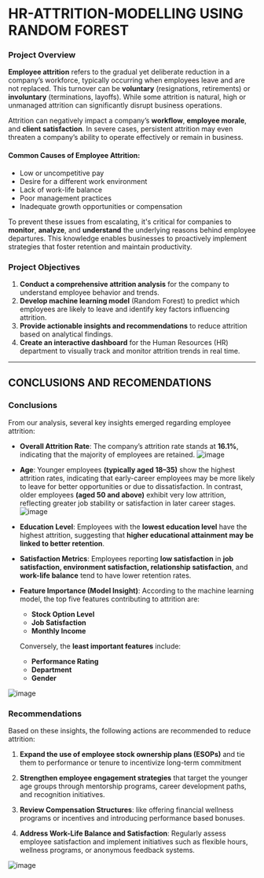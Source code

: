 # **HR-ATTRITION-MODELLING USING RANDOM FOREST**

### **Project Overview**

**Employee attrition** refers to the gradual yet deliberate reduction in a company’s workforce, typically occurring when employees leave and are not replaced. This turnover can be **voluntary** (resignations, retirements) or **involuntary** (terminations, layoffs). While some attrition is natural, high or unmanaged attrition can significantly disrupt business operations.

Attrition can negatively impact a company’s **workflow**, **employee morale**, and **client satisfaction**. In severe cases, persistent attrition may even threaten a company’s ability to operate effectively or remain in business.

#### **Common Causes of Employee Attrition:**

* Low or uncompetitive pay
* Desire for a different work environment
* Lack of work-life balance
* Poor management practices
* Inadequate growth opportunities or compensation

To prevent these issues from escalating, it's critical for companies to **monitor**, **analyze**, and **understand** the underlying reasons behind employee departures. This knowledge enables businesses to proactively implement strategies that foster retention and maintain productivity.


### **Project Objectives**

1. **Conduct a comprehensive attrition analysis** for the company to understand employee behavior and trends.
2. **Develop machine learning model** (Random Forest) to predict which employees are likely to leave and identify key factors influencing attrition.
3. **Provide actionable insights and recommendations** to reduce attrition based on analytical findings.
4. **Create an interactive dashboard** for the Human Resources (HR) department to visually track and monitor attrition trends in real time.

---
## **CONCLUSIONS AND RECOMENDATIONS**

### **Conclusions**

From our analysis, several key insights emerged regarding employee attrition:

* **Overall Attrition Rate**: The company’s attrition rate stands at **16.1%**, indicating that the majority of employees are retained.
![image](https://github.com/user-attachments/assets/d4f8b672-651e-45a3-a70a-d27a3b2a681a)

* **Age**: Younger employees **(typically aged 18–35)** show the highest attrition rates, indicating that early-career employees may be more likely to leave for better opportunities or due to dissatisfaction. In contrast, older employees **(aged 50 and above)** exhibit very low attrition, reflecting greater job stability or satisfaction in later career stages.
![image](https://github.com/user-attachments/assets/396e28fd-3499-4e3f-8d3a-1c1684f48059)

* **Education Level**: Employees with the **lowest education level** have the highest attrition, suggesting that **higher educational attainment may be linked to better retention**.

* **Satisfaction Metrics**: Employees reporting **low satisfaction** in **job satisfaction, environment satisfaction, relationship satisfaction**, and **work-life balance** tend to have lower retention rates.

* **Feature Importance (Model Insight)**: According to the machine learning model, the top five features contributing to attrition are:

  * **Stock Option Level**
  * **Job Satisfaction**
  * **Monthly Income**

  Conversely, the **least important features** include:

  * **Performance Rating**
  * **Department**
  * **Gender**

![image](https://github.com/user-attachments/assets/a4e6648f-9b42-4b67-ba03-21957746fe6b)

### **Recommendations**

Based on these insights, the following actions are recommended to reduce attrition:

1. **Expand the use of employee stock ownership plans (ESOPs)** and tie them to performance or tenure to incentivize long-term commitment

2. **Strengthen employee engagement strategies** that target  the younger age groups  through mentorship programs, career development paths, and recognition initiatives.

3. **Review Compensation Structures**: like offering financial wellness programs or incentives and introducing performance based bonuses.

4. **Address Work-Life Balance and Satisfaction**: Regularly assess employee satisfaction and implement initiatives such as flexible hours, wellness programs, or anonymous feedback systems.

![image](https://github.com/user-attachments/assets/e73f30ca-0146-4ef2-8a35-66c9bdd4ab65)



